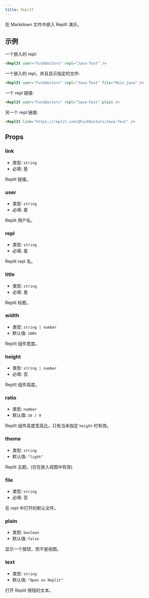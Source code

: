 ```yaml
---
title: ReplIt
---
```


在 Markdown 文件中嵌入 Replit 演示。

<!-- more -->

## 示例

一个嵌入的 repl:

<ReplIt user="FuckDoctors" repl="Java-Test" />

```md
<ReplIt user="FuckDoctors" repl="Java-Test" />
```

一个嵌入的 repl，并且显示指定的文件:

<ReplIt user="FuckDoctors" repl="Java-Test" file="Main.java" />

```md
<ReplIt user="FuckDoctors" repl="Java-Test" file="Main.java" />
```

一个 repl 链接:

<ReplIt user="FuckDoctors" repl="Java-Test" plain />

```md
<ReplIt user="FuckDoctors" repl="Java-Test" plain />
```

另一个 repl 链接:

<ReplIt link="https://replit.com/@FuckDoctors/Java-Test" />

```md
<ReplIt link="https://replit.com/@FuckDoctors/Java-Test" />
```

## Props

### link

- 类型: `string`
- 必填: 是

Replit 链接。

### user

- 类型: `string`
- 必填: 是

Replit 用户名。

### repl

- 类型: `string`
- 必填: 是

Replit repl 名。

### title

- 类型: `string`
- 必填: 是

Replit 标题。

### width

- 类型: `string | number`
- 默认值: `100%`

ReplIt 组件宽度。

### height

- 类型: `string | number`
- 必填: 否

ReplIt 组件高度。

### ratio

- 类型: `number`
- 默认值: `16 / 9`

ReplIt 组件高度宽高比，只有当未指定 `height` 时有效。

### theme

- 类型: `string`
- 默认值: `"light"`

Replit 主题。(仅在嵌入视图中有效)

### file

- 类型: `string`
- 必填: 否

在 repl 中打开的默认文件。

### plain

- 类型: `boolean`
- 默认值: `false`

显示一个按钮，而不是视图。

### text

- 类型: `string`
- 默认值: `"Open on Replit"`

打开 Replit 按钮的文本。

